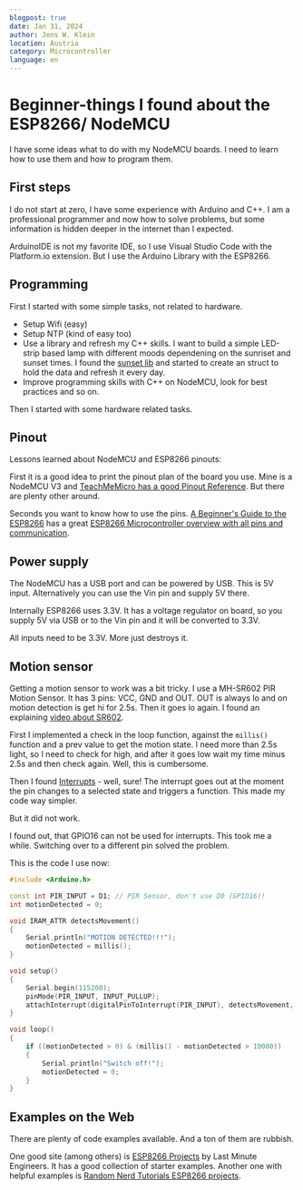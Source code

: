 ```yaml
---
blogpost: true
date: Jan 31, 2024
author: Jens W. Klein
location: Austria
category: Microcontroller
language: en
---
```



# Beginner-things I found about the ESP8266/ NodeMCU

I have some ideas what to do with my NodeMCU boards.
I need to learn how to use them and how to program them.

## First steps

I do not start at zero, I have some experience with Arduino and C++.
I am a professional programmer and now how to solve problems, but some information is hidden deeper in the internet than I expected.

ArduinoIDE is not my favorite IDE, so I use Visual Studio Code with the Platform.io extension.
But I use the Arduino Library with the ESP8266.

## Programming

First I started with some simple tasks, not related to hardware.
- Setup Wifi (easy)
- Setup NTP (kind of easy too)
- Use a library and refresh my C++ skills.
  I want to build a simple LED-strip based lamp with different moods dependening on the sunriset and sunset times.
  I found the [sunset lib](http://buelowp.github.io/sunset/html/index.html) and started to create an struct to hold the data and refresh it every day.
- Improve programming skills with C++ on NodeMCU, look for best practices and so on.

Then I started with some hardware related tasks.

## Pinout

Lessons learned about NodeMCU and ESP8266 pinouts:

First it is a good idea to print the pinout plan of the board you use.
Mine is a NodeMCU V3 and [TeachMeMicro has a good Pinout Reference](https://teachmemicro.com/nodemcu-pinout/).
But there are plenty other around.

Seconds you want to know how to use the pins.
[A Beginner's Guide to the ESP8266](https://tttapa.github.io/ESP8266/Chap01%20-%20ESP8266.html) has a great [ESP8266 Microcontroller overview with all pins and communication](https://tttapa.github.io/ESP8266/Chap02%20-%20Hardware.html).


## Power supply

The NodeMCU has a USB port and can be powered by USB.
This is 5V input.
Alternatively you can use the Vin pin and supply 5V there.

Internally ESP8266 uses 3.3V.
It has a voltage regulator on board, so you supply 5V via USB or to the Vin pin and it will be converted to 3.3V.

All inputs need to be 3.3V. More just destroys it.

## Motion sensor

Getting a motion sensor to work was a bit tricky.
I use a MH-SR602 PIR Motion Sensor. It has 3 pins: VCC, GND and OUT.
OUT is always lo and on motion detection is get hi for 2.5s.
Then it goes lo again.
I found an explaining [video about SR602](https://www.youtube.com/watch?v=Ho8oLNZkQF8).

First I implemented a check in the loop function, against the `millis()` function and a prev value to get the motion state.
I need more than 2.5s light, so I need to check for high, and after it goes low wait my time minus 2.5s and then check again.
Well, this is cumbersome.

Then I found [Interrupts](https://randomnerdtutorials.com/interrupts-timers-esp8266-arduino-ide-nodemcu/)  - well, sure! The interrupt goes out at the moment the pin changes to a selected state and triggers a function.
This made my code way simpler.

But it did not work.

I found out, that GPIO16 can not be used for interrupts.
This took me a while.
Switching over to a different pin solved the problem.

This is the code I use now:

```c++
#include <Arduino.h>

const int PIR_INPUT = D1; // PIR Sensor, don't use D0 (GPIO16)!
int motionDetected = 0;

void IRAM_ATTR detectsMovement()
{
    Serial.println("MOTION DETECTED!!!");
    motionDetected = millis();
}

void setup()
{
    Serial.begin(115200);
    pinMode(PIR_INPUT, INPUT_PULLUP);
    attachInterrupt(digitalPinToInterrupt(PIR_INPUT), detectsMovement, FALLING);
}

void loop()
{
    if ((motionDetected > 0) & (millis() - motionDetected > 10000))
    {
        Serial.println("Switch off!");
        motionDetected = 0;
    }
}
```

## Examples on the Web

There are plenty of code examples available.
And a ton of them are rubbish.

One good site (among others) is [ESP8266 Projects](https://lastminuteengineers.com/electronics/esp8266-projects/) by Last Minute Engineers. It has a good collection of starter examples.
Another one with helpful examples is [Random Nerd Tutorials ESP8266 projects](https://randomnerdtutorials.com/projects-esp8266/).

